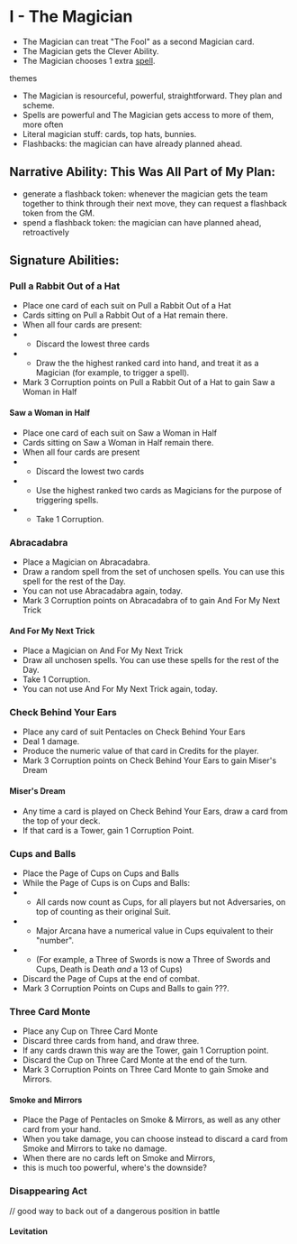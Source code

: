 # I - The Magician

* The Magician can treat "The Fool" as a second Magician card.
* The Magician gets the Clever Ability.
* The Magician chooses 1 extra [spell](../magic.md).

themes
 - The Magician is resourceful, powerful, straightforward. They plan and scheme.
 - Spells are powerful and The Magician gets access to more of them, more often
 - Literal magician stuff: cards, top hats, bunnies.
 - Flashbacks: the magician can have already planned ahead.

## Narrative Ability: This Was All Part of My Plan:
 - generate a flashback token: whenever the magician gets the team together to think through their next move, they can request a flashback token from the GM.
 - spend a flashback token: the magician can have planned ahead, retroactively

## Signature Abilities:

### Pull a Rabbit Out of a Hat
 * Place one card of each suit on Pull a Rabbit Out of a Hat
 * Cards sitting on Pull a Rabbit Out of a Hat remain there.
 * When all four cards are present:
 * * Discard the lowest three cards
 * * Draw the the highest ranked card into hand, and treat it as a Magician (for example, to trigger a spell).
 * Mark 3 Corruption points on Pull a Rabbit Out of a Hat to gain Saw a Woman in Half

#### Saw a Woman in Half
 * Place one card of each suit on Saw a Woman in Half
 * Cards sitting on Saw a Woman in Half remain there.
 * When all four cards are present
 * * Discard the lowest two cards
 * * Use the highest ranked two cards as Magicians for the purpose of triggering spells.
 * * Take 1 Corruption.

### Abracadabra
 * Place a Magician on Abracadabra.
 * Draw a random spell from the set of unchosen spells. You can use this spell for the rest of the Day.
 * You can not use Abracadabra again, today.
 * Mark 3 Corruption points on Abracadabra of to gain And For My Next Trick

#### And For My Next Trick
 * Place a Magician on And For My Next Trick
 * Draw all unchosen spells. You can use these spells for the rest of the Day.
 * Take 1 Corruption.
 * You can not use And For My Next Trick again, today.

### Check Behind Your Ears
 * Place any card of suit Pentacles on Check Behind Your Ears
 * Deal 1 damage.
 * Produce the numeric value of that card in Credits for the player.
 * Mark 3 Corruption points on Check Behind Your Ears to gain Miser's Dream

#### Miser's Dream
 * Any time a card is played on Check Behind Your Ears, draw a card from the top of your deck.
 * If that card is a Tower, gain 1 Corruption Point.

### Cups and Balls
 * Place the Page of Cups on Cups and Balls
 * While the Page of Cups is on Cups and Balls:
 * * All cards now count as Cups, for all players but not Adversaries, on top of counting as their original Suit.
 * * Major Arcana have a numerical value in Cups equivalent to their "number".
 * * (For example, a Three of Swords is now a Three of Swords and Cups, Death is Death _and_ a 13 of Cups)
 * Discard the Page of Cups at the end of combat.
 * Mark 3 Corruption Points on Cups and Balls to gain ???.



### Three Card Monte
 * Place any Cup on Three Card Monte
 * Discard three cards from hand, and draw three.
 * If any cards drawn this way are the Tower, gain 1 Corruption point.
 * Discard the Cup on Three Card Monte at the end of the turn.
 * Mark 3 Corruption Points on Three Card Monte to gain Smoke and Mirrors.

#### Smoke and Mirrors
 * Place the Page of Pentacles on Smoke & Mirrors, as well as any other card from your hand.
 * When you take damage, you can choose instead to discard a card from Smoke and Mirrors to take no damage.
 * When there are no cards left on Smoke and Mirrors,
 * this is much too powerful, where's the downside?


### Disappearing Act
// good way to back out of a dangerous position in battle

#### Levitation
